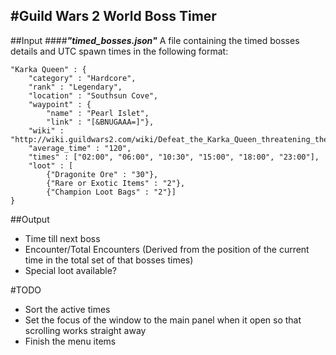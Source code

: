 #Guild Wars 2 World Boss Timer
------------


##Input
####**_"timed_bosses.json"_** 
A file containing the timed bosses details and UTC spawn times in the following format:
    
    "Karka Queen" : {
        "category" : "Hardcore",
        "rank" : "Legendary",
        "location" : "Southsun Cove",
        "waypoint" : {
            "name" : "Pearl Islet",
            "link" : "[&BNUGAAA=]"},
        "wiki" : "http://wiki.guildwars2.com/wiki/Defeat_the_Karka_Queen_threatening_the_settlements",
        "average_time" : "120",
        "times" : ["02:00", "06:00", "10:30", "15:00", "18:00", "23:00"],
        "loot" : [
            {"Dragonite Ore" : "30"},
            {"Rare or Exotic Items" : "2"},
            {"Champion Loot Bags" : "2"}]
    }

##Output
* Time till next boss
* Encounter/Total Encounters (Derived from the position of the current time in the total set of that bosses times)
* Special loot available?


#TODO
* Sort the active times
* Set the focus of the window to the main panel when it open so that scrolling works straight away
* Finish the menu items
